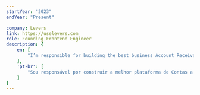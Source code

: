 ```yaml
---
startYear: "2023"
endYear: "Present"

company: Levers
link: https://uselevers.com
role: Founding Frontend Engineer
description: {
    en: [
        "I’m responsible for building the best business Account Receivable platform of the Middle East and Northern Africa."
    ],
    'pt-br': [
        "Sou responsável por construir a melhor plataforma de Contas a Receber para empresas do Médio Oriente e do Norte."
    ]
}
---
```

